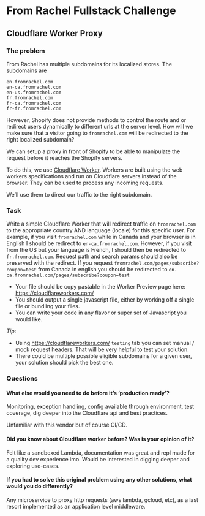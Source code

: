 # From Rachel Fullstack Challenge


## Cloudflare Worker Proxy

### The problem

From Rachel has multiple subdomains for its localized stores. The subdomains are
```
en.fromrachel.com
en-ca.fromrachel.com
en-us.fromrachel.com
fr.fromrachel.com
fr-ca.fromrachel.com
fr-fr.fromrachel.com
```

However, Shopify does not provide methods to control the route and or redirect users dynamically to different urls at the server level. How will we make sure that a visitor going to `fromrachel.com` will be redirected to the right localized subdomain?

We can setup a proxy in front of Shopify to be able to manipulate the request before it reaches the Shopify servers.

To do this, we use [Cloudflare Worker](https://developers.cloudflare.com/workers/). Workers are built using the web workers specifications  and run on Cloudflare servers instead of the browser. They can be used to process any incoming requests.

We’ll use them to direct our traffic to the right subdomain.

### Task

Write a simple Cloudflare Worker that will redirect traffic on `fromrachel.com` to the appropriate country AND language (locale) for this specific user. For example, if you visit `fromrachel.com` while in Canada and your browser is in English I should be redirect to `en-ca.fromrachel.com`.  However, if you visit from the US but your language is French, I should then be redirected to `fr.fromrachel.com`. Request path and search params should also be preserved with the redirect. If you request `fromrachel.com/pages/subscribe?coupon=test` from Canada in english you should be redirected to `en-ca.fromrachel.com/pages/subscribe?coupon=test`

- Your file should be copy pastable in the Worker Preview page here: https://cloudflareworkers.com/
- You should output a single javascript file, either by working off a single file or bundling your files.
- You can write your code in any flavor or super set of Javascript you would like.

*Tip*:
- Using https://cloudflareworkers.com/ `testing` tab you can set manual / mock request headers. That will be very helpful to test your solution.
- There could be multiple possible eligible subdomains for a given user, your solution should pick the best one.

### Questions

#### What else would you need to do before it’s ‘production ready’?

Monitoring, exception handling, config available through environment, test coverage, dig deeper into the Cloudflare api and best practices.

Unfamiliar with this vendor but of course CI/CD.

#### Did you know about Cloudflare worker before? Was is your opinion of it?

Felt like a sandboxed Lambda, documentation was great and repl made for a quality dev experience imo. Would be interested in digging deeper and exploring use-cases.

#### If you had to solve this original problem using any other solutions, what would you do differently?

Any microservice to proxy http requests (aws lambda, gcloud, etc), as a last resort implemented as an application level middleware.
